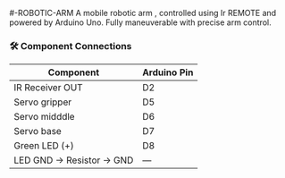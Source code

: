 #-ROBOTIC-ARM
A mobile robotic arm , controlled using Ir REMOTE and powered by Arduino Uno. Fully maneuverable with precise arm control.
### 🛠️ Component Connections

| Component               | Arduino Pin        |
|------------------------|--------------------|
| IR Receiver OUT         | D2                 |
| Servo gripper           | D5                |
| Servo midddle           | D6                  |
| Servo base               | D7               |
| Green LED (+)           | D8                 |
| LED GND → Resistor → GND | —                 |
